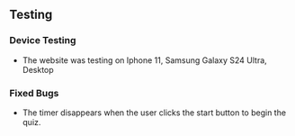 ## Testing

### Device Testing 

- The website was testing on Iphone 11, Samsung Galaxy S24 Ultra, Desktop

### Fixed Bugs

- The timer disappears when the user clicks the start button to begin the quiz.